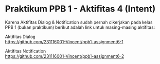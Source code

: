 # Praktikum PPB 1 - Aktifitas 4 (Intent)

Karena Aktifitas Dialog & Notification sudah pernah dikerjakan pada kelas PPB 1 (bukan praktikum) berikut adalah link untuk masing-masing aktifitas:

Aktifitas Dialog  
https://github.com/231116001-Vincent/ppb1-assignment6-1

Aktifitas Notification  
https://github.com/231116001-Vincent/ppb1-assignment6-2
